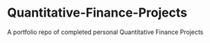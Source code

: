 # Quantitative-Finance-Projects
A portfolio repo of completed personal Quantitative Finance Projects 
